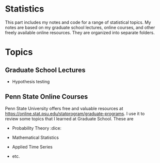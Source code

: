 # Statistics

This part includes my notes and code for a range of statistical topics. My notes are based on my graduate school lectures, online courses, and other freely available online resources. They are organized into separate folders.

# Topics

## Graduate School Lectures
- Hypothesis testing

## Penn State Online Courses

Penn State University offers free and valuable resources at https://online.stat.psu.edu/statprogram/graduate-programs. I use it to review some topics that I learned at Graduate School. These are
- Probability Theory :dice:

- Mathematical Statistics
- Applied Time Series
- etc.
